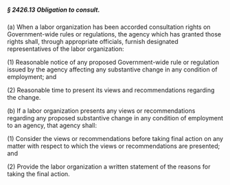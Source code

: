 ##### § 2426.13 Obligation to consult. #####

(a) When a labor organization has been accorded consultation rights on Government-wide rules or regulations, the agency which has granted those rights shall, through appropriate officials, furnish designated representatives of the labor organization:

(1) Reasonable notice of any proposed Government-wide rule or regulation issued by the agency affecting any substantive change in any condition of employment; and

(2) Reasonable time to present its views and recommendations regarding the change.

(b) If a labor organization presents any views or recommendations regarding any proposed substantive change in any condition of employment to an agency, that agency shall:

(1) Consider the views or recommendations before taking final action on any matter with respect to which the views or recommendations are presented; and

(2) Provide the labor organization a written statement of the reasons for taking the final action.